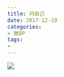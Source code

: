 ```yaml
---
title: 问自己
date: 2017-12-19
categories:
- 微BP
tags:
- 
---
```


![](http://p04jh8k5s.bkt.clouddn.com/BP/%E9%97%AE%E8%87%AA%E5%B7%B1.jpg)